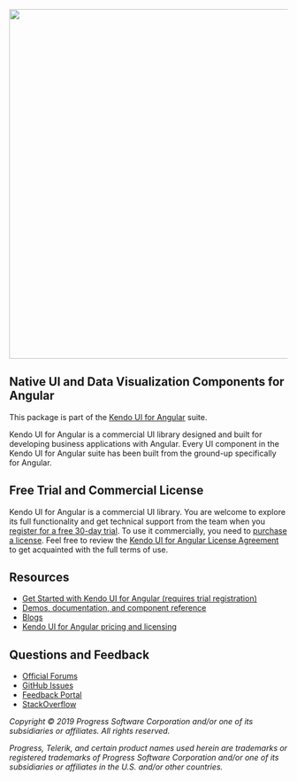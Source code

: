 <a href="https://www.telerik.com/kendo-angular-ui/" target="_blank">
<img width="631" src="https://www.telerik.com/kendo-angular-ui/npm-banner.svg">
</a>

## Native UI and Data Visualization Components for Angular

This package is part of the [Kendo UI for Angular](https://www.telerik.com/kendo-angular-ui/) suite.

Kendo UI for Angular is a commercial UI library designed and built for developing business applications with Angular. Every UI component in the Kendo UI for Angular suite has been built from the ground-up specifically for Angular.

## Free Trial and Commercial License

Kendo UI for Angular is a commercial UI library. You are welcome to explore its full functionality and get technical support from the team when you [register for a free 30-day trial](https://www.telerik.com/download-login-v2-kendo-angular-ui). To use it commercially, you need to [purchase a license](https://www.telerik.com/purchase/kendo-ui). Feel free to review the [Kendo UI for Angular License Agreement](https://www.telerik.com/purchase/license-agreement/kendo-ui) to get acquainted with the full terms of use.

## Resources

* [Get Started with Kendo UI for Angular (requires trial registration)](https://www.telerik.com/kendo-angular-ui/getting-started)
* [Demos, documentation, and component reference](https://www.telerik.com/kendo-angular-ui/components)
* [Blogs](http://www.telerik.com/blogs/kendo-ui)
* [Kendo UI for Angular pricing and licensing](https://www.telerik.com/purchase/kendo-ui)

## Questions and Feedback

* [Official Forums](https://www.telerik.com/forums/kendo-angular-ui)
* [GitHub Issues](https://github.com/telerik/kendo-angular/issues)
* [Feedback Portal](https://feedback.telerik.com/kendo-angular-ui)
* [StackOverflow](https://stackoverflow.com/questions/tagged/kendo-ui-angular2)

*Copyright © 2019 Progress Software Corporation and/or one of its subsidiaries or affiliates. All rights reserved.*

*Progress, Telerik, and certain product names used herein are trademarks or registered trademarks of Progress Software Corporation and/or one of its subsidiaries or affiliates in the U.S. and/or other countries.*
